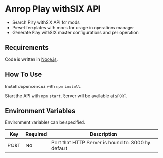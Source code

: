 # Anrop Play withSIX API

* Search Play withSIX API for mods
* Preset templates with mods for usage in operations manager
* Generate Play withSIX master configurations and per operation

## Requirements

Code is written in [Node.js](https://nodejs.org/).

## How To Use

Install dependences with `npm install`.

Start the API with `npm start`.
Server will be available at `$PORT`.

## Environment Variables

Environment variables can be specified.

| Key | Required | Description |
| --- | -------- | ----------- |
| PORT | No | Port that HTTP Server is bound to. 3000 by default |
